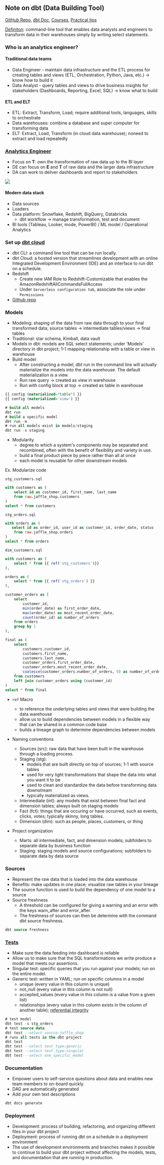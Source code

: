 ## Note on dbt (Data Building Tool)

[GitHub Repo](https://github.com/dbt-labs/dbt-core), [dbt Doc](https://docs.getdbt.com/docs/introduction), [Courses](https://courses.getdbt.com/collections), [Practical tips](https://medium.com/photobox-technology-product-and-design/practical-tips-to-get-the-best-out-of-data-building-tool-dbt-part-1-8cfa21ef97c5)

[Definiton](https://medium.com/the-telegraph-engineering/dbt-a-new-way-to-handle-data-transformation-at-the-telegraph-868ce3964eb4): command-line tool that enables data analysts and engineers to transform data in their warehouses simply by writing select statements.

### Who is an analytics engineer?
#### Traditional data teams
* Data Engineer - maintain data infrastructure and the ETL process for creating tables and views (ETL, Orchestration, Python, Java, etc.) -> know how to build it
* Data Analyst - query tables and views to drive business insights for stakeholders (Dashboards, Reporting, Excel, SQL) -> know what to build

#### ETL and ELT
* ETL: Extract, Transform, Load; require additional tools, languages, skills to orchestrate
* Data warehouses: combine a database and super computer for transforming data
* ELT: Extract, Load, Transform (in cloud data warehouse); noneed to extract and load repeatedly

### [Analytics Engineer](https://www.getdbt.com/what-is-analytics-engineering/)
* Focus on __T__: own the transformation of raw data up to the BI layer
* DE can focus on __E__ and __T__ of raw data and the larger data infrastructure
* DA can work to deliver dashboards and report to stakeholders

![](https://www.getdbt.com/ui/img/guides/analytics-engineering/analytics-engineer-role.png)

#### Modern data stack
* Data sources
* Loaders
* Data platform: Snowflake, Redshift, BigQuery, Databricks
  * dbt workflow -> manage transformation, test and document
* BI tools (Tableau, Looker, mode, PowerBI)  / ML model / Operational Analytics

### Set up [dbt cloud](https://cloud.getdbt.com/)
* dbt CLI: a command line tool that can be run locally.
* dbt Cloud: a hosted version that streamlines development with an online Integrated Development Environment (IDE) and an interface to run dbt on a schedule.
* Redshift
  * Create new IAM Role to Redshift-Customizable that enables the AmazonRedshiftAllCommandsFullAccess
  * Under `Serverless configuration tab`, associate the role under `Permissions`
* [Github repo](https://github.com/liu431/dbt-fundamentals/tree/main)

### Models
* Modeling: shaping of the data from raw data through to your final transformed data; source tables -> intermediate tables/views -> final tables
* Traditional: star schema, Kimball, data vault
* Models in dbt: models are SQL select statements; under 'Models' directory in dbt project; 1-1 mapping relationship with a table or view in warehouse
* Build model
  * After constructing a model, dbt run in the command line will actually materialize the models into the data warehouse. The default materialization is a view. 
  * Run raw query -> created as view in warehouse
  * Run with config block at top -> created as table in warehouse

```sql
{{ config (materialized="table") }}
{{ config (materialized='view') }}
```

```sql
# build all models
dbt run
# build a specific model
dbt run -m
# run all models exist in models/staging
dbt run -s staging
```

* Modularity
  * degree to which a system's components may be separated and recombined, often with the benefit of flexibility and variety in use.
  * build a final product piece by piece rather than all at once 
  * each model is reusable for other downstream models

Ex. Modularize code 

`stg_customers.sql`
```sql
with customers as (
    select id as customer_id, first_name, last_name
    from raw.jaffle_shop.customers
)
select * from customers
```

`stg_orders.sql`
```sql
with orders as (
   select id as order_id, user_id as customer_id, order_date, status
    from raw.jaffle_shop.orders
)
select * from orders
```

`dim_customers.sql`
```sql
with customers as (
    select * from {{ ref('stg_customers')}}
),

orders as (
    select * from {{ ref('stg_orders') }}
),

customer_orders as (
    select
        customer_id,
        min(order_date) as first_order_date,
        max(order_date) as most_recent_order_date,
        count(order_id) as number_of_orders
    from orders
    group by 1
),

final as (
    select
        customers.customer_id,
        customers.first_name,
        customers.last_name,
        customer_orders.first_order_date,
        customer_orders.most_recent_order_date,
        coalesce(customer_orders.number_of_orders, 0) as number_of_orders
    from customers
    left join customer_orders using (customer_id)
)
select * from final
```

* `ref` Macro
  * to reference the underlying tables and views that were building the data warehouse
  * allow us to build dependencies between models in a flexible way that can be shared in a common code base
  * builds a lineage graph to determine dependencies between models


* Naming conventions
  * Sources (src): raw data that have been built in the warehouse through a loading process.
  * Staging (stg): 
    * models that are built directly on top of sources; 1-1 with source tables
    * used for very light transformations that shape the data into what you want it to be
    * used to clean and standardize the data before transforming data downstream
    * typically materialized as views.
  * Intermediate (int): any models that exist between final fact and dimension tables; always built on staging models
  * Fact (fct): things that are occuring or have occurred, such as events, clicks, votes; typically skinny, long tables.
  * Dimension (dim): such as people, places, customers, or thing

* Project organization
  * Marts: all intermediate, fact, and dimension models; subfolders to separate data by business function
  * Staging: staging models and source configurations; subfolders to separate data by data source

### Sources
* Represent the raw data that is loaded into the data warehouse
* Benefits: make updates in one place; visualize raw tables in your lineage
* The source function is used to build the dependency of one model to a source
* Source freshness
  * A threshold can be configured for giving a warning and an error with the keys warn_after and error_after.
  * The freshness of sources can then be determine with the command dbt source freshness. 

```sql
dbt source freshness
```

### [Tests](https://docs.getdbt.com/reference/node-selection/test-selection-examples)
* Make sure the data feeding into dashboard is reliable
* Allow us to make sure that the SQL transformations we write produce a model that meets our assertions.
* Singular test: specific queries that you run against your models; run on the entire model.
* Generic test: written in YAML; run on specific columns in a model
  * unique (every value in this column is unique) 
  * not_null (every value in this column is not null) 
  * accepted_values (every value in this column is a value from a given list) 
  * relationships (every value in this column exists in the column of another table); [referential integrity](https://en.wikipedia.org/wiki/Referential_integrity)

```sql
# test model
dbt test -s stg_orders
# test source data
dbt test --select source:jaffle_shop
# runs all tests in the dbt project
dbt test 
dbt test --select test_type:generic
dbt test --select test_type:singular
dbt test --select one_specific_model
```

### Documentation 
* Empower users to self-service questions about data and enables new team members to on-board quickly.
* DAG are automatically generated
* Add your own text descriptions

```sql
dbt docs generate
```

### Deployment
* Development: process of building, refactoring, and organizing different files in your dbt project
* Deployment: process of running dbt on a schedule in a deployment environment
* The use of development environments and branches makes it possible to continue to build your dbt project without affecting the models, tests, and documentation that are running in production.

















